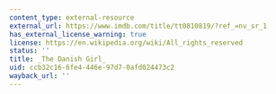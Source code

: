```yaml
---
content_type: external-resource
external_url: https://www.imdb.com/title/tt0810819/?ref_=nv_sr_1
has_external_license_warning: true
license: https://en.wikipedia.org/wiki/All_rights_reserved
status: ''
title: _The Danish Girl_
uid: ccb32c16-6fe4-446e-97d7-0afd024473c2
wayback_url: ''
---
```

